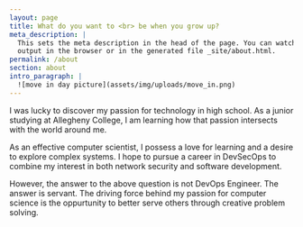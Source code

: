 ```yaml
---
layout: page
title: What do you want to <br> be when you grow up?
meta_description: |
  This sets the meta description in the head of the page. You can watch the 
  output in the browser or in the generated file _site/about.html.
permalink: /about
section: about
intro_paragraph: |
  ![move in day picture](assets/img/uploads/move_in.png)
---
```

I was lucky to discover my passion for technology in high school. As a junior studying
at Allegheny College, I am learning how that passion intersects with the world around me.

As an effective computer scientist, I possess a love for learning and a desire to explore complex systems. I hope to pursue a career in DevSecOps to combine my interest in both network security and software development.

However, the answer to the above question is not DevOps Engineer. The answer is servant. The driving force behind my passion for computer science is the oppurtunity to better serve others through creative problem solving.
